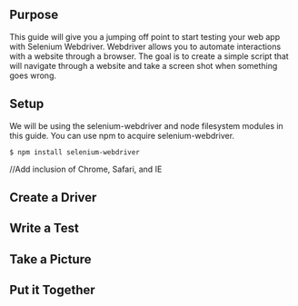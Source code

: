 ## Purpose
This guide will give you a jumping off point to start testing your web app with Selenium Webdriver. Webdriver allows you to automate interactions with a website through a browser. The goal is to create a simple script that will navigate through a website and take a screen shot when something goes wrong.

## Setup
We will be using the selenium-webdriver and node filesystem modules in this guide. You can use npm to acquire selenium-webdriver.

`$ npm install selenium-webdriver`

//Add inclusion of Chrome, Safari, and IE

## Create a Driver

## Write a Test

## Take a Picture

## Put it Together
